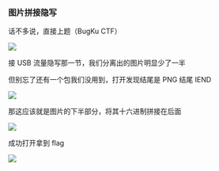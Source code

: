 ### 图片拼接隐写

话不多说，直接上题（BugKu CTF）

![](https://pic1.imgdb.cn/item/67728c51d0e0a243d4ecc67c.jpg)

接 USB 流量隐写那一节，我们分离出的图片明显少了一半

但别忘了还有一个包我们没用到，打开发现结尾是 PNG 结尾 IEND

![](https://pic1.imgdb.cn/item/67722834d0e0a243d4ec6b85.jpg)

那这应该就是图片的下半部分，将其十六进制拼接在后面

![](https://pic1.imgdb.cn/item/67722874d0e0a243d4ec6b99.jpg)

成功打开拿到 flag

![](https://pic1.imgdb.cn/item/67722924d0e0a243d4ec6c08.jpg)